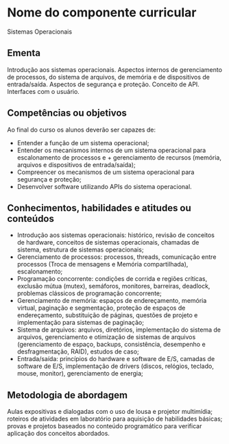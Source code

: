 # Nome do componente curricular
Sistemas Operacionais

## Ementa
Introdução aos sistemas operacionais. Aspectos internos de gerenciamento de processos, do sistema de arquivos, de memória e de dispositivos de entrada/saída. Aspectos de segurança e proteção. Conceito de API. Interfaces com o usuário. 

## Competências ou objetivos
Ao final do curso os alunos deverão ser capazes de:

+ Entender a função de um sistema operacional;
+ Entender os mecanismos internos de um sistema operacional para escalonamento de processos e + gerenciamento de recursos (memória, arquivos e dispositivos de entrada/saída);
+ Compreencer os mecanismos de um sistema operacional para segurança e proteção;
+ Desenvolver software utilizando APIs do sistema operacional. 

## Conhecimentos, habilidades e atitudes ou conteúdos
 
+ Introdução aos sistemas operacionais: histórico, revisão de conceitos de hardware, conceitos de sistemas operacionais, chamadas de sistema, estrutura de sistemas operacionais;
+ Gerenciamento de processos: processos, threads, comunicação entre processos (Troca de mensagens e Memória compartilhada), escalonamento;
+ Programação concorrente: condições de corrida e regiões críticas, exclusão mútua (mutex), semáforos, monitores, barreiras, deadlock, problemas clássicos de programação concorrente;
+ Gerenciamento de memória: espaços de endereçamento, memória virtual, paginação e segmentação, proteção de espaços de endereçamento, substituição de páginas, questões de projeto e implementação para sistemas de paginação;
+ Sistema de arquivos: arquivos, diretórios, implementação do sistema de arquivos, gerenciamento e otimização de sistemas de arquivos (gerenciamento de espaço, backups, consistência, desempenho e desfragmentação, RAID), estudos de caso;
+ Entrada/saída: princípios do hardware e software de E/S, camadas de software de E/S, implementação de drivers (discos, relógios, teclado, mouse, monitor), gerenciamento de energia; 

## Metodologia de abordagem

Aulas expositivas e dialogadas com o uso de lousa e projetor multimídia; roteiros de atividades em laboratório para aquisição de habilidades básicas; provas e projetos baseados no conteúdo programático para verificar aplicação dos conceitos abordados.